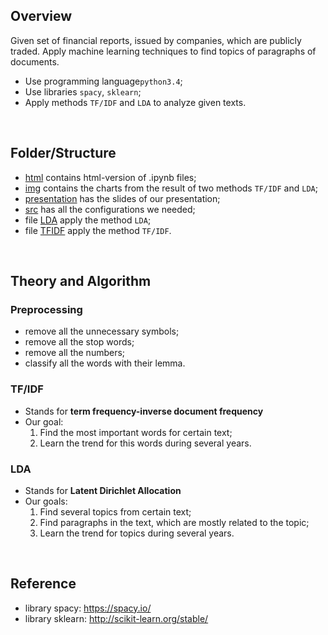 ## Overview
Given set of financial reports, issued by companies, which are publicly traded. 
Apply machine learning techniques to find topics of paragraphs of documents.

- Use programming language`python3.4`;
- Use libraries `spacy`, `sklearn`;
- Apply methods `TF/IDF` and `LDA` to analyze given texts. 

<br>

## Folder/Structure
- [html](/html/) contains html-version of .ipynb files;
- [img](/img/) contains the charts from the result of two methods `TF/IDF` and `LDA`;
- [presentation](/presentation/) has the slides of our presentation;
- [src](/src/) has all the configurations we needed;
- file [LDA](/LDA.ipynb) apply the method `LDA`;
- file [TFIDF](/TFIDF_company_chart.ipynb) apply the method `TF/IDF`.

<br>

## Theory and Algorithm

### Preprocessing
- remove all the unnecessary symbols;
- remove all the stop words;
- remove all the numbers;
- classify all the words with their lemma.

### TF/IDF
- Stands for **term frequency-inverse document frequency**
- Our goal: 
    1. Find the most important words for certain text; 
    2. Learn the trend for this words during several years.

### LDA
- Stands for **Latent Dirichlet Allocation**
- Our goals: 
    1. Find several topics from certain text; 
    2. Find paragraphs in the text, which are mostly related to the topic; 
    3. Learn the trend for topics during several years.

<br>

## Reference
- library spacy: https://spacy.io/ 
- library sklearn: http://scikit-learn.org/stable/ 


